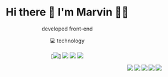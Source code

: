 

<h1 align='center'>
  Hi there 👋 I'm Marvin 👨‍💻
</h1>

<p align='center'>
 developed front-end
</p>

<p align='center'>
  💻 technology<br/><br/>
  [<img src="[https://img.shields.io/badge/windows-%230078D6.svg?&style=for-the-badge&logo=windows&logoColor=white](https://img.shields.io/badge/JavaScript-323330?style=for-the-badge&logo=javascript&logoColor=F7DF1E)" />]
  <img src="https://img.shields.io/badge/intel-core%20i5%2010th-%230071C5.svg?&style=for-the-badge&logo=intel&logoColor=white" />
  <img src="https://img.shields.io/badge/RAM-16GB-%230071C5.svg?&style=for-the-badge&logoColor=white" />
  <img src="https://img.shields.io/badge/nvidia-gtx%201650-%2376B900.svg?&style=for-the-badge&logo=nvidia&logoColor=white" />
</p>

<img align="right" src="https://img.shields.io/badge/JavaScript-323330?style=for-the-badge&logo=javascript&logoColor=F7DF1E" />
<img align="right" src="https://img.shields.io/badge/Vue-239120?logo=c-sharp&logoColor=white" />
<img align="right" src="https://img.shields.io/badge/html5-E34F26?logo=html5&logoColor=white" />
<img align="right" src="https://img.shields.io/badge/css3-1572B6?logo=css3&logoColor=white" />
<img align="right" src="https://img.shields.io/badge/bootstrap-563D7C?logo=bootstrap&logoColor=white" />


